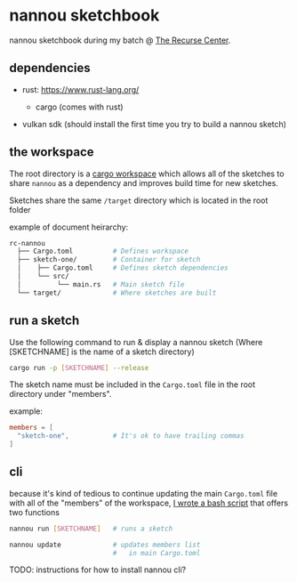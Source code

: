# nannou sketchbook

nannou sketchbook during my batch @ [The Recurse Center](recurse.com/about).

## dependencies

* rust: https://www.rust-lang.org/
  * cargo (comes with rust)

* vulkan sdk (should install the first time you try to build a nannou sketch)

## the workspace

The root directory is a [cargo workspace](https://doc.rust-lang.org/book/ch14-03-cargo-workspaces.html)
which allows all of the sketches to share `nannou` as a dependency and
improves build time for new sketches.

Sketches share the same `/target` directory which is located in the root
folder

example of document heirarchy:
```bash
rc-nannou
  ├── Cargo.toml          # Defines workspace
  ├── sketch-one/         # Container for sketch
  │    ├── Cargo.toml     # Defines sketch dependencies
  │    └── src/
  │         └── main.rs   # Main sketch file
  └── target/             # Where sketches are built
```

## run a sketch
Use the following command to run & display a nannou sketch (Where
  [SKETCHNAME] is the name of a sketch directory)

```bash
cargo run -p [SKETCHNAME] --release
```

The sketch name must be included in the `Cargo.toml` file
in the root directory under "members".

example:
```toml
members = [
  "sketch-one",           # It's ok to have trailing commas
]
```

## cli

because it's kind of tedious to continue updating the main
`Cargo.toml` file with all of the "members" of the workspace,
[I wrote a bash script](https://github.com/zachkrall/dotfiles/blob/zkmbp/bin/nannou)
that offers two functions

```bash
nannou run [SKETCHNAME]   # runs a sketch
```

```bash
nannou update             # updates members list
                          #   in main Cargo.toml
```


TODO: instructions for how to install nannou cli?
